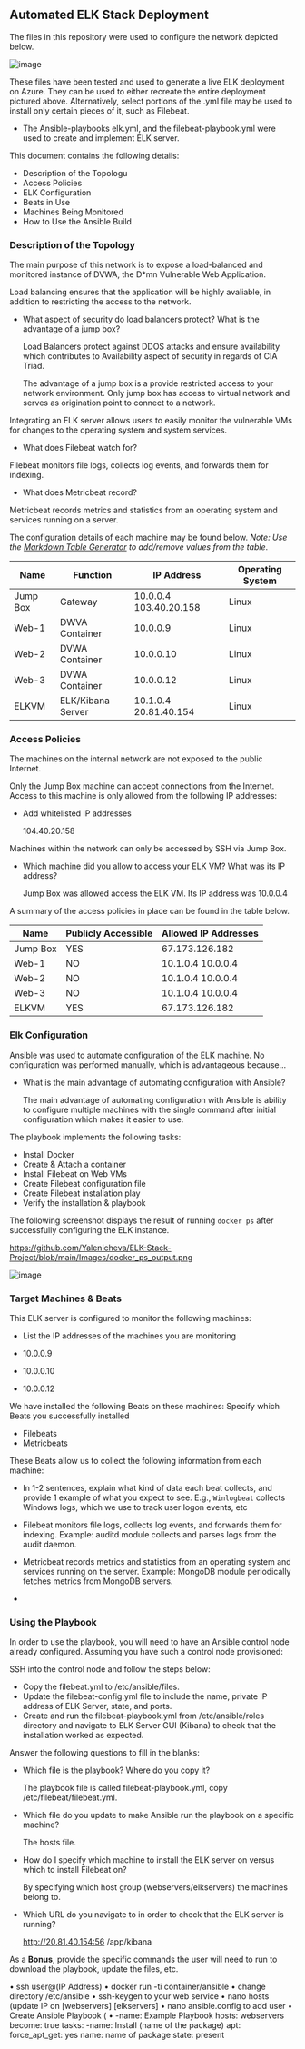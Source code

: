 ## Automated ELK Stack Deployment

The files in this repository were used to configure the network depicted below.


![image](https://user-images.githubusercontent.com/76926788/116769510-581ec480-aa02-11eb-8614-30298374fe7c.png)

These files have been tested and used to generate a live ELK deployment on Azure. They can be used to either recreate the entire deployment pictured above. Alternatively, select portions of the .yml file may be used to install only certain pieces of it, such as Filebeat.

  - The Ansible-playbooks elk.yml, and the filebeat-playbook.yml were used to create and implement ELK server.


This document contains the following details:
- Description of the Topologu
- Access Policies
- ELK Configuration
- Beats in Use
- Machines Being Monitored
- How to Use the Ansible Build

### Description of the Topology

The main purpose of this network is to expose a load-balanced and monitored instance of DVWA, the D*mn Vulnerable Web Application.

Load balancing ensures that the application will be highly avaliable, in addition to restricting the access to the network.

- What aspect of security do load balancers protect? What is the advantage of a jump box?

  Load Balancers protect against DDOS attacks and ensure availability which contributes to Availability aspect of security in regards of CIA Triad.
  
  The advantage of a jump box is a provide restricted access to your network environment. Only jump box has access to virtual network and serves as origination point to connect   to a network. 


Integrating an ELK server allows users to easily monitor the vulnerable VMs for changes to the operating system and system services.

- What does Filebeat watch for?
 
Filebeat monitors file logs, collects log events, and forwards them for indexing.
 
- What does Metricbeat record?

Metricbeat records metrics and statistics from an operating system and services running on a server. 

The configuration details of each machine may be found below.
_Note: Use the [Markdown Table Generator](http://www.tablesgenerator.com/markdown_tables) to add/remove values from the table_.


| Name     | Function          | IP Address             | Operating System |
|----------|-------------------|------------------------|------------------|
| Jump Box | Gateway           | 10.0.0.4 103.40.20.158 | Linux            |
| Web-1    | DWVA Container    | 10.0.0.9               | Linux            |
| Web-2    | DVWA Container    | 10.0.0.10              | Linux            |
| Web-3    | DVWA Container    | 10.0.0.12              | Linux            |
| ELKVM    | ELK/Kibana Server | 10.1.0.4 20.81.40.154  | Linux            |


### Access Policies

The machines on the internal network are not exposed to the public Internet. 

Only the Jump Box machine can accept connections from the Internet. Access to this machine is only allowed from the following IP addresses:

- Add whitelisted IP addresses

  104.40.20.158

Machines within the network can only be accessed by SSH via Jump Box.

- Which machine did you allow to access your ELK VM? What was its IP address?

  Jump Box was allowed access the ELK VM. Its IP address was 10.0.0.4
  
 A summary of the access policies in place can be found in the table below.

|     Name                          |     Publicly   Accessible    |     Allowed   IP Addresses     |
|-----------------------------------|------------------------------|--------------------------------|
|           Jump      Box           |           YES                |           67.173.126.182       |
|           Web-1                   |           NO                 |           10.1.0.4 10.0.0.4    |
|           Web-2                   |           NO                 |           10.1.0.4 10.0.0.4    |
|           Web-3                   |           NO                 |           10.1.0.4 10.0.0.4    |
|           ELKVM                   |           YES                |            67.173.126.182      |
 
 
 
### Elk Configuration

Ansible was used to automate configuration of the ELK machine. No configuration was performed manually, which is advantageous because...
- What is the main advantage of automating configuration with Ansible?

  The main advantage of automating configuration with Ansible is ability to configure multiple machines with the single command after initial configuration which makes it easier to use.  

The playbook implements the following tasks:
- Install Docker
- Create & Attach a container
- Install Filebeat on Web VMs
- Create Filebeat configuration file
- Create Filebeat installation play
- Verify the installation & playbook 

The following screenshot displays the result of running `docker ps` after successfully configuring the ELK instance.  

https://github.com/Yalenicheva/ELK-Stack-Project/blob/main/Images/docker_ps_output.png

![image](https://user-images.githubusercontent.com/76926788/116770420-7a681080-aa09-11eb-9172-8165348f50e9.png)


### Target Machines & Beats

This ELK server is configured to monitor the following machines:

-  List the IP addresses of the machines you are monitoring

- 10.0.0.9
- 10.0.0.10
- 10.0.0.12

We have installed the following Beats on these machines:
Specify which Beats you successfully installed

 - Filebeats
 - Metricbeats

These Beats allow us to collect the following information from each machine:

- In 1-2 sentences, explain what kind of data each beat collects, and provide 1 example of what you expect to see. E.g., `Winlogbeat` collects Windows logs, which we use to track user logon events, etc

 - Filebeat monitors file logs, collects log events, and forwards them for indexing. Example: auditd module collects and parses logs from the audit daemon.

 - Metricbeat records metrics and statistics from an operating system and services running on the server. Example: MongoDB module periodically fetches metrics from MongoDB servers. 
 - 

### Using the Playbook

In order to use the playbook, you will need to have an Ansible control node already configured. Assuming you have such a control node provisioned: 

SSH into the control node and follow the steps below:

- Copy the filebeat.yml to /etc/ansible/files.
- Update the filebeat-config.yml file to include the name, private IP address of ELK Server, state, and ports.
- Create and run the filebeat-playbook.yml from /etc/ansible/roles directory and navigate to ELK Server GUI (Kibana) to check that the installation worked as expected.


Answer the following questions to fill in the blanks:

- Which file is the playbook? Where do you copy it?

  The playbook file is called filebeat-playbook.yml, copy /etc/filebeat/filebeat.yml.


- Which file do you update to make Ansible run the playbook on a specific machine?

  The hosts file. 

- How do I specify which machine to install the ELK server on versus which to install Filebeat on?

  By specifying which host group (webservers/elkservers) the machines belong to.



- Which URL do you navigate to in order to check that the ELK server is running?

  http://20.81.40.154:56 /app/kibana



As a **Bonus**, provide the specific commands the user will need to run to download the playbook, update the files, etc.

•	ssh user@(IP Address)
•	docker run -ti container/ansible
•	change directory /etc/ansible
•	ssh-keygen to your web service
•	nano hosts (update IP on [webservers] [elkservers]
•	nano ansible.config to add user 
•	Create Ansible Playbook (
•	-name: Example Playbook
      hosts: webservers
      become: true
      tasks:
          -name: Install (name of the package)
           apt:
           force_apt_get: yes
           name: name of package
           state: present 








